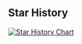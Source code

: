 ## Star History

[![Star History Chart](https://api.star-history.com/svg?repos=KellendF/data_processing_tool&type=Date)](https://www.star-history.com/#KellendF/data_processing_tool&Date)
